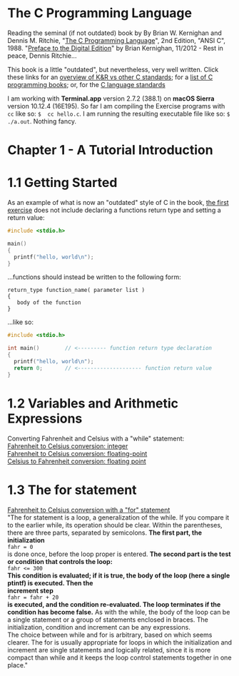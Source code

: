 # The C Programming Language
Reading the seminal (if not outdated) book by By Brian W. Kernighan and Dennis M. Ritchie, "[The C Programming Language](http://alvand.basu.ac.ir/~dezfoulian/files/Programming/Prentice%20Hall%20-%20The%20C%20Programming%20Language-%20Brian%20W.%20Kernighan,%20Dennis%20M.%20Ritchie,%202nd%20ed.,%20ISBN%20.pdf)", 2nd Edition, "ANSI C", 1988. "[Preface to the Digital Edition](http://ptgmedia.pearsoncmg.com/images/9780131103627/samplepages/0131103628.pdf)" by Brian Kernighan, 11/2012 - Rest in peace, Dennis Ritchie...  

This book is a little "outdated", but nevertheless, very well written. Click these links for an [overview of K&R vs other C standards](http://www.electronicdesign.com/dev-tools/what-s-difference-between-c-now-and-then); for a [list of C programming books](http://stackoverflow.com/a/562377/5225057); or, for the [C language standards](http://stackoverflow.com/a/83763/5225057)  

I am working with **Terminal.app** version 2.7.2 (388.1) on **macOS Sierra** version 10.12.4 (16E195). So far I am compiling the Exercise programs with `cc` like so: `$  cc hello.c`. I am running the resulting executable file like so: `$  ./a.out`. Nothing fancy.

# Chapter 1 - A Tutorial Introduction  
# 1.1 Getting Started  
As an example of what is now an "outdated" style of C in the book, [the first exercise](ch1/hello.c) does not include declaring a functions return type and setting a return value:  
```c
#include <stdio.h>

main()
{
  printf("hello, world\n");
}  
```
...functions should instead be written to the following form:  
```
return_type function_name( parameter list )
{
   body of the function
}
```
...like so:  
```c
#include <stdio.h>

int main()        // <--------- function return type declaration
{
  printf("hello, world\n");
  return 0;       // <-------------------- function return value
}
```
# 1.2 Variables and Arithmetic Expressions  
Converting Fahrenheit and Celsius with a "while" statement:  
[Fahrenheit to Celsius conversion: integer](ch1/FtoC.c)  
[Fahrenheit to Celsius conversion: floating-point](ch1/FtoC_float.c)  
[Celsius to Fahrenheit conversion: floating point](ch1/CtoF_float.c)  
# 1.3 The for statement  
[Fahrenheit to Celsius conversion with a "for" statement](ch1/FtoC_for.c)  
"The for statement is a loop, a generalization of the while. If you compare it to the earlier while, its operation should be clear. Within the parentheses, there are three parts, separated by semicolons. **The first part, the initialization**  
`fahr = 0`  
is done once, before the loop proper is entered. **The second part is the test or condition that controls the loop:**  
`fahr <= 300`  
**This condition is evaluated; if it is true, the body of the loop (here a single ptintf) is executed. Then the  
increment step**  
`fahr = fahr + 20`  
**is executed, and the condition re-evaluated. The loop terminates if the condition has become false.** As with the while, the body of the loop can be a single statement or a group of statements enclosed in braces. The initialization, condition and increment can be any expressions.  
The choice between while and for is arbitrary, based on which seems clearer. The for is usually appropriate for loops in which the initialization and increment are single statements and logically related, since it is more compact than while and it keeps the loop control statements together in one place."  
